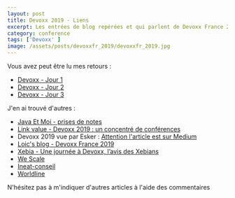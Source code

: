 ```yaml
---
layout: post
title: Devoxx 2019 - Liens
excerpt: Les entrées de blog repérées et qui parlent de Devoxx France 2019
category: conference
tags: ['Devoxx' ]
image: /assets/posts/devoxxfr_2019/devoxxfr_2019.jpg
---
```


Vous avez peut être lu mes retours :

- [Devoxx - Jour 1](https://christ-off.github.io/devoxxfr-2019-jour1/)
- [Devoxx - Jour 2](https://christ-off.github.io/devoxxfr-2019-jour2/)
- [Devoxx - Jour 3](https://christ-off.github.io/devoxxfr-2019-jour3/)

J'en ai trouvé d'autres :

- [Java Et Moi - prises de notes](https://javaetmoi.com/2019/05/18-prises-de-notes-a-devoxx-france-2019/)
- [Link value - Devoxx 2019 : un concentré de conférences](https://blog.link-value.fr/devoxx-2019-un-concentr%C3%A9-de-conf%C3%A9rences-ae9dcafb5aa)
- Devoxx 2019 vue par Esker : [Attention l'article est sur Medium](https://medium.com/esker-labs/devoxx-2019-vue-par-esker-de42203ca855)
- [Loic's blog - Devoxx France 2019](http://www.loicmathieu.fr/wordpress/informatique/devoxx-france-2019/)
- [Xebia - Une journée à Devoxx, l’avis des Xebians](http://blog.xebia.fr/2019/05/13/37691/)
- [We Scale](https://blog.wescale.fr/2019/04/23/devoxx-france-2019/)
- [Ineat-conseil](https://blog.ineat-conseil.fr/2019/05/devoxx-france-2019-jour-2/)
- [Worldline](https://blog.worldline.tech/2019/05/23/devoxx-2019.html)

N'hésitez pas à m'indiquer d'autres articles à l'aide des commentaires  

